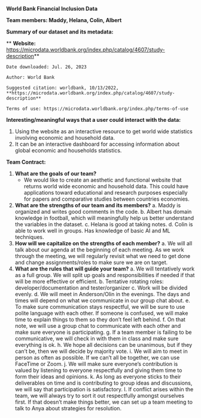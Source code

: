 **World Bank Financial Inclusion Data**

**Team members: Maddy, Helana, Colin, Albert**

**Summary of our dataset and its metadata:**

**	**Website:** https://microdata.worldbank.org/index.php/catalog/4607/study-description**

    Date downloaded: Jul. 26, 2023

	Author: World Bank

	Suggested citation: worldbank, 10/13/2022, **https://microdata.worldbank.org/index.php/catalog/4607/study-description**

	Terms of use: https://microdata.worldbank.org/index.php/terms-of-use

**Interesting/meaningful ways that a user could interact with the data:**



1. Using the website as an interactive resource to get world wide statistics involving economic and household data. 
2. It can be an interactive dashboard for accessing information about global economic and households statistics.

**Team Contract:**



1. **What are the goals of our team?**
    * We would like to create an aesthetic and functional website that returns world wide economic and household data. This could have applications toward educational and research purposes especially for papers and comparative studies between countries economies.
2. **What are the strengths of our team and its members?**
    a. Maddy is organized and writes good comments in the code.
    b. Albert has domain knowledge in football, which will meaningfully help us better understand the variables in the dataset.
    c. Helana is good at taking notes.
    d. Colin is able to work well in groups. Has knowledge of basic AI and ML techniques.
3. **How will we capitalize on the strengths of each member?**
    a. We will all talk about our agenda at the beginning of each meeting. As we work through the meeting, we will regularly revisit what we need to get done and change assignments/roles to make sure we are on target.
4. **What are the rules that will guide your team?**
    a. We will tentatively work as a full group. We will split up goals and responsibilities if needed if that will be more effective or efficient.
    b. Tentative rotating roles: developer/documentation and tester/organizer
    c. Work will be divided evenly.
    d. We will meet in Anderson/Olin in the evenings. The days and times will depend on what we communicate in our group chat about.
    e. To make sure communication stays respectful, we will be sure to use polite language with each other. If someone is confused, we will make time to explain things to them so they don’t feel left behind.
    f. On that note, we will use a group chat to communicate with each other and make sure everyone is participating.
    g. If a team member is failing to be communicative, we will check in with them in class and make sure everything is ok.
    h. We hope all decisions can be unanimous, but if they can’t be, then we will decide by majority vote. 
    i. We will aim to meet in person as often as possible. If we can’t all be together, we can use FaceTime or Zoom.
    j. We will make sure everyone’s contribution is valued by listening to everyone respectfully and giving them time to form their ideas and opinions.
    k. As long as everyone sticks to their deliverables on time and is contributing to group ideas and discussions, we will say that participation is satisfactory.
    l. If conflict arises within the team, we will always try to sort it out respectfully amongst ourselves first. If that doesn’t make things better, we can set up a team meeting to talk to Anya about strategies for resolution. 
